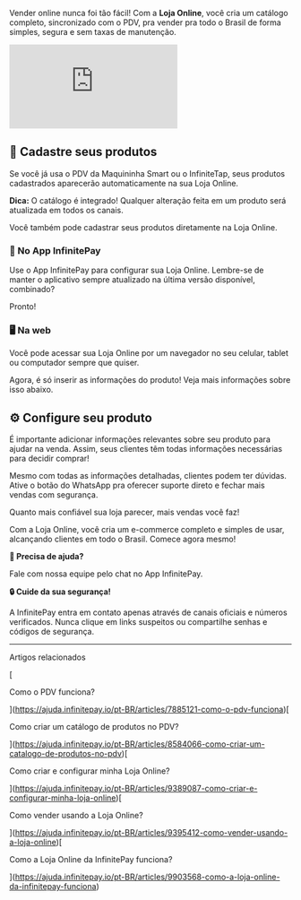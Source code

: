 Vender online nunca foi tão fácil! Com a **Loja Online**, você cria um catálogo completo, sincronizado com o PDV, pra vender pra todo o Brasil de forma simples, segura e sem taxas de manutenção.

<iframe src="https://www.youtube.com/embed/EEw4_RSd1oc" frameborder="0" allowfullscreen="allowfullscreen"></iframe>

## **💸 Cadastre seus produtos**

Se você já usa o PDV da Maquininha Smart ou o InfiniteTap, seus produtos cadastrados aparecerão automaticamente na sua Loja Online.

**Dica:** O catálogo é integrado! Qualquer alteração feita em um produto será atualizada em todos os canais.

Você também pode cadastrar seus produtos diretamente na Loja Online.

### **📱 No App InfinitePay**

Use o App InfinitePay para configurar sua Loja Online. Lembre-se de manter o aplicativo sempre atualizado na última versão disponível, combinado?

Pronto!

### **🖥️ Na web**

Você pode acessar sua Loja Online por um navegador no seu celular, tablet ou computador sempre que quiser.

Agora, é só inserir as informações do produto! Veja mais informações sobre isso abaixo.

## **⚙️ Configure seu produto**

É importante adicionar informações relevantes sobre seu produto para ajudar na venda. Assim, seus clientes têm todas informações necessárias para decidir comprar!

Mesmo com todas as informações detalhadas, clientes podem ter dúvidas. Ative o botão do WhatsApp pra oferecer suporte direto e fechar mais vendas com segurança.

Quanto mais confiável sua loja parecer, mais vendas você faz!

Com a Loja Online, você cria um e-commerce completo e simples de usar, alcançando clientes em todo o Brasil. Comece agora mesmo!

**🔔 Precisa de ajuda?**

Fale com nossa equipe pelo chat no App InfinitePay.

**🔒 Cuide da sua segurança!**

A InfinitePay entra em contato apenas através de canais oficiais e números verificados. Nunca clique em links suspeitos ou compartilhe senhas e códigos de segurança.

___

Artigos relacionados

[

Como o PDV funciona?

](https://ajuda.infinitepay.io/pt-BR/articles/7885121-como-o-pdv-funciona)[

Como criar um catálogo de produtos no PDV?

](https://ajuda.infinitepay.io/pt-BR/articles/8584066-como-criar-um-catalogo-de-produtos-no-pdv)[

Como criar e configurar minha Loja Online?

](https://ajuda.infinitepay.io/pt-BR/articles/9389087-como-criar-e-configurar-minha-loja-online)[

Como vender usando a Loja Online?

](https://ajuda.infinitepay.io/pt-BR/articles/9395412-como-vender-usando-a-loja-online)[

Como a Loja Online da InfinitePay funciona?

](https://ajuda.infinitepay.io/pt-BR/articles/9903568-como-a-loja-online-da-infinitepay-funciona)